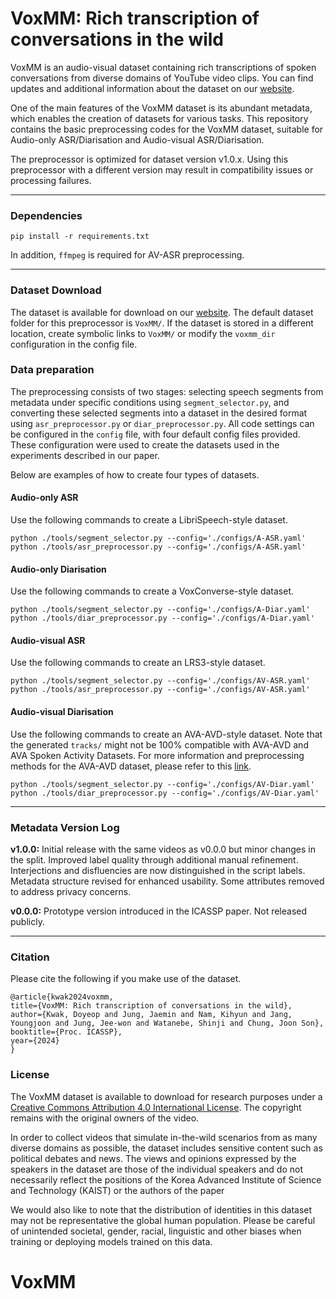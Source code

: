 # VoxMM: Rich transcription of conversations in the wild

VoxMM is an audio-visual dataset containing rich transcriptions of spoken conversations from diverse domains of YouTube video clips. You can find updates and additional information about the dataset on our [website](https://mm.kaist.ac.kr/projects/voxmm).

One of the main features of the VoxMM dataset is its abundant metadata, which enables the creation of datasets for various tasks. This repository contains the basic preprocessing codes for the VoxMM dataset, suitable for Audio-only ASR/Diarisation and Audio-visual ASR/Diarisation. 

The preprocessor is optimized for dataset version v1.0.x. Using this preprocessor with a different version may result in compatibility issues or processing failures.

---
### Dependencies
```
pip install -r requirements.txt
```
In addition, `ffmpeg` is required for AV-ASR preprocessing.

---

### Dataset Download
The dataset is available for download on our [website](https://mm.kaist.ac.kr/projects/voxmm). The default dataset folder for this preprocessor is `VoxMM/`. If the dataset is stored in a different location, create symbolic links to `VoxMM/` or modify the `voxmm_dir` configuration in the config file.

### Data preparation
The preprocessing consists of two stages: selecting speech segments from metadata under specific conditions using `segment_selector.py`, and converting these selected segments into a dataset in the desired format using `asr_preprocessor.py` or `diar_preprocessor.py`. All code settings can be configured in the `config` file, with four default config files provided. These configuration were used to create the datasets used in the experiments described in our paper.

Below are examples of how to create four types of datasets.
#### Audio-only ASR
Use the following commands to create a LibriSpeech-style dataset. 
```
python ./tools/segment_selector.py --config='./configs/A-ASR.yaml'
python ./tools/asr_preprocessor.py --config='./configs/A-ASR.yaml'
```
#### Audio-only Diarisation
Use the following commands to create a VoxConverse-style dataset.
```
python ./tools/segment_selector.py --config='./configs/A-Diar.yaml'
python ./tools/diar_preprocessor.py --config='./configs/A-Diar.yaml'
```

#### Audio-visual ASR
Use the following commands to create an LRS3-style dataset.  
```
python ./tools/segment_selector.py --config='./configs/AV-ASR.yaml'
python ./tools/asr_preprocessor.py --config='./configs/AV-ASR.yaml'
```

#### Audio-visual Diarisation
Use the following commands to create an AVA-AVD-style dataset. Note that the generated `tracks/` might not be 100% compatible with AVA-AVD and AVA Spoken Activity Datasets. For more information and preprocessing methods for the AVA-AVD dataset, please refer to this [link](https://github.com/zcxu-eric/AVA-AVD).
```
python ./tools/segment_selector.py --config='./configs/AV-Diar.yaml'
python ./tools/diar_preprocessor.py --config='./configs/AV-Diar.yaml'
```
---
### Metadata Version Log

**v1.0.0:** Initial release with the same videos as v0.0.0 but minor changes in the split. Improved label quality through additional manual refinement. Interjections and disfluencies are now distinguished in the script labels. Metadata structure revised  for enhanced usability. Some attributes removed to address privacy concerns.

**v0.0.0:** Prototype version introduced in the ICASSP paper. Not released publicly.

---

### Citation
Please cite the following if you make use of the dataset.

```
@article{kwak2024voxmm,
title={VoxMM: Rich transcription of conversations in the wild},
author={Kwak, Doyeop and Jung, Jaemin and Nam, Kihyun and Jang, Youngjoon and Jung, Jee-won and Watanebe, Shinji and Chung, Joon Son},
booktitle={Proc. ICASSP},
year={2024}
}
```

### License
The VoxMM dataset is available to download for research purposes under a [Creative Commons Attribution 4.0 International License](https://creativecommons.org/licenses/by/4.0). The copyright remains with the original owners of the video.

In order to collect videos that simulate in-the-wild scenarios from as many diverse domains as possible, the dataset includes sensitive content such as political debates and news. The views and opinions expressed by the speakers in the dataset are those of the individual speakers and do not necessarily reflect the positions of the Korea Advanced Institute of Science and Technology (KAIST) or the authors of the paper

We would also like to note that the distribution of identities in this dataset may not be representative the global human population. Please be careful of unintended societal, gender, racial, linguistic and other biases when training or deploying models trained on this data.
# VoxMM
